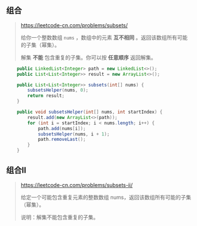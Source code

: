 ## 组合

>https://leetcode-cn.com/problems/subsets/
>
>给你一个整数数组 `nums` ，数组中的元素 **互不相同** 。返回该数组所有可能的子集（幂集）。
>
>解集 **不能** 包含重复的子集。你可以按 **任意顺序** 返回解集。

```java
    public LinkedList<Integer> path = new LinkedList<>();
    public List<List<Integer>> result = new ArrayList<>();

    public List<List<Integer>> subsets(int[] nums) {
        subsetsHelper(nums, 0);
        return result;
    }

    public void subsetsHelper(int[] nums, int startIndex) {
        result.add(new ArrayList<>(path));
        for (int i = startIndex; i < nums.length; i++) {
            path.add(nums[i]);
            subsetsHelper(nums, i + 1);
            path.removeLast();
        }
    }
```



## 组合II

>https://leetcode-cn.com/problems/subsets-ii/
>
>给定一个可能包含重复元素的整数数组 nums，返回该数组所有可能的子集（幂集）。
>
>说明：解集不能包含重复的子集。

```

```

